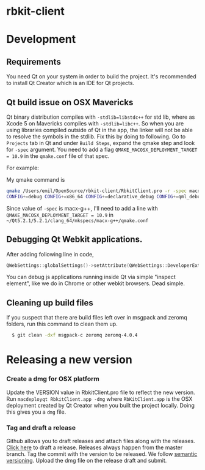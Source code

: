 rbkit-client
============


# Development

## Requirements

You need Qt on your system in order to build the project. It's recommended to
install Qt Creator which is an IDE for Qt projects.

## Qt build issue on OSX Mavericks

Qt binary distribution compiles with `-stdlib=libstdc++` for std lib,
where as Xcode 5 on Mavericks compiles with `-stdlib=libc++`. So when you
are using libraries compiled outside of Qt in the app, the linker will not
be able to resolve the symbols in the stdlib. Fix this by doing to following.
Go to `Projects` tab in Qt and under `Build Steps`, expand the qmake step and
look for `-spec` argument. You need to add a flag `QMAKE_MACOSX_DEPLOYMENT_TARGET = 10.9`
in the `qmake.conf` file of that spec.

For example:

My qmake command is

```bash
qmake /Users/emil/OpenSource/rbkit-client/RbkitClient.pro -r -spec macx-g++
CONFIG+=debug CONFIG+=x86_64 CONFIG+=declarative_debug CONFIG+=qml_debug
```

Since value of `-spec` is macx-g++, I'll need to add a line with
`QMAKE_MACOSX_DEPLOYMENT_TARGET = 10.9` in `~/Qt5.2.1/5.2.1/clang_64/mkspecs/macx-g++/qmake.conf`

## Debugging Qt Webkit applications.

After adding following line in code,

```cpp
QWebSettings::globalSettings()->setAttribute(QWebSettings::DeveloperExtrasEnabled, true);
```

You can debug js applications running inside Qt via simple "inspect element", like we do in Chrome or
other webkit browsers. Dead simple.

## Cleaning up build files
If you suspect that there are build files left over in msgpack and zeromq folders,
run this command to clean them up.

```sh
  $ git clean -dxf msgpack-c zeromq zeromq-4.0.4
```

# Releasing a new version

### Create a dmg for OSX platform
Update the VERSION value in RbkitClient.pro file to reflect the new version.
Run `macdeployqt RbkitClient.app -dmg` where `RbKitClient.app` is the OSX deployment
created by Qt Creator when you built the project locally. Doing this gives you
a `dmg` file.

### Tag and draft a release
Github allows you to draft releases and attach files along with the releases.
[Click here](https://github.com/code-mancers/rbkit-client/releases/new) to draft
a release. Releases always happen from the master branch. Tag the commit with
the version to be released. We follow [semantic versioning](http://semver.org/).
Upload the dmg file on the release draft and submit.
